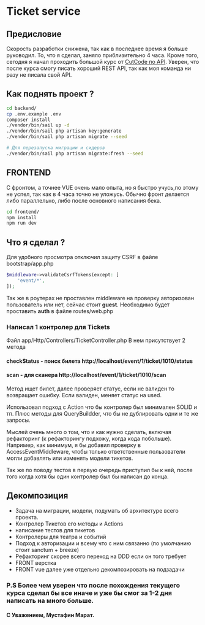 # Ticket service

## Предисловие
Скорость разработки снижена, так как в последнее время я больше руководил. То, что я сделал, заняло приблизительно 4 часа. Кроме того, сегодня я начал проходить большой курс от [CutCode по API](https://learn.cutcode.dev/store-api). Уверен, что после курса смогу писать хороший REST API, так как моя команда ни разу не писала свой API.

## Как поднять проект ?
```bash
cd backend/
cp .env.example .env
composer install
./vendor/bin/sail up -d
./vendor/bin/sail php artisan key:generate
./vendor/bin/sail php artisan migrate --seed

# Для перезапуска миграции и сидеров
./vendor/bin/sail php artisan migrate:fresh --seed
```
## FRONTEND
С фронтом, а точнее VUE очень мало опыта, но я быстро учусь,по этому не успел, так как в 4 часа точно не уложусь. Обычно фронт делается либо параллельно, либо после основного написания бека.

```bash
cd frontend/
npm install
npm run dev
```

## Что я сделал ?
Для удобного просмотра отключил защиту CSRF в файле bootstrap/app.php 
```php
$middleware->validateCsrfTokens(except: [
    'event/*',
]);
```

Так же в роутерах не проставлен middleware на проверку авторизован пользователь или нет, сейчас стоит **guest**. Необходимо будет проставить **auth** в файле routes/web.php

### Написал 1 контролер для Tickets
Файл app/Http/Controllers/TicketController.php
В нем присутствует 2 метода
#### checkStatus - поиск билета http://localhost/event/1/ticket/1010/status
#### scan - для сканера http://localhost/event/1/ticket/1010/scan
Метод ищет билет, далее проверяет статус, если не валиден то возвращает ошибку. 
Если валиден, меняет статус на used.

Использовал подход с Action что бы контролер был минимален SOLID и тп. Плюс методы для QueryBuildder, что бы не дублировать одни и те же запросы.



Мыслей очень много о том, что и как нужно сделать, включая рефакторинг (к рефакторингу подхожу, когда кода побольше). Например, как минимум, я бы добавил проверку в AccessEventMiddleware, чтобы только ответственные пользователи могли добавлять или изменять модели тикетов.

Так же по поводу тестов в первую очередь приступил бы к ней, после того когда хотя бы один контролер был бы написан до конца.

## Декомпозиция
* Задача на миграции, модели, подумать об архитектуре всего проекта.
* Контролер Тикетов его методы и Actions 
* написание тестов для тикетов
* Контролеры для театра и событий
* Подход к авторизации и всему что с ним связанно (по умолчанию стоит sanctum + breeze)
* Рефакторинг скорее всего переход на DDD если он того требует
* FRONT верстка 
* FRONT vue далее уже отдельно декомпозировать на подзадачи

### P.S Более чем уверен что после похождения текущего курса сделал бы все иначе и уже бы смог за 1-2 дня написать на много больше.

#### С Уважением, Мустафин Марат.
